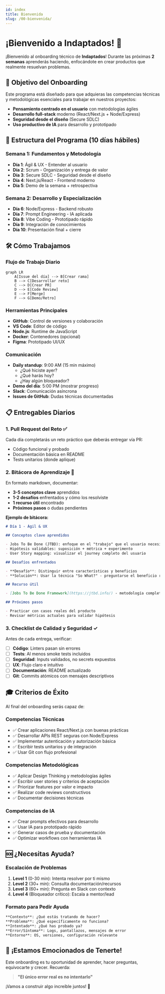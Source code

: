 ```yaml
---
id: index
title: Bienvenida
slug: /00-bienvenida/
---
```


# ¡Bienvenido a Indaptados! 🚀

¡Bienvenido al onboarding técnico de **Indaptados**! Durante las próximas **2 semanas** aprenderás haciendo, enfocándote en crear productos que realmente resuelvan problemas.

## 🎯 Objetivo del Onboarding

Este programa está diseñado para que adquieras las competencias técnicas y metodológicas esenciales para trabajar en nuestros proyectos:

- **Pensamiento centrado en el usuario** con metodologías ágiles
- **Desarrollo full-stack** moderno (React/Next.js + Node/Express)
- **Seguridad desde el diseño** (Secure SDLC)
- **Uso productivo de IA** para desarrollo y prototipado

## 📅 Estructura del Programa (10 días hábiles)

### Semana 1: Fundamentos y Metodología

- **Día 1**: Ágil & UX - Entender al usuario
- **Día 2**: Scrum - Organización y entrega de valor
- **Día 3**: Secure SDLC - Seguridad desde el diseño
- **Día 4**: Next.js/React - Frontend moderno
- **Día 5**: Demo de la semana + retrospectiva

### Semana 2: Desarrollo y Especialización

- **Día 6**: Node/Express - Backend robusto
- **Día 7**: Prompt Engineering - IA aplicada
- **Día 8**: Vibe Coding - Prototipado rápido
- **Día 9**: Integración de conocimientos
- **Día 10**: Presentación final + cierre

## 🛠️ Cómo Trabajamos

### Flujo de Trabajo Diario

```mermaid
graph LR
    A[Issue del día] --> B[Crear rama]
    B --> C[Desarrollar reto]
    C --> D[Crear PR]
    D --> E[Code Review]
    E --> F[Merge]
    F --> G[Demo/Retro]
```

### Herramientas Principales

- **GitHub**: Control de versiones y colaboración
- **VS Code**: Editor de código
- **Node.js**: Runtime de JavaScript
- **Docker**: Contenedores (opcional)
- **Figma**: Prototipado UI/UX

### Comunicación

- **Daily standup**: 9:00 AM (15 min máximo)
  - ¿Qué hiciste ayer?
  - ¿Qué harás hoy?
  - ¿Hay algún bloqueador?
- **Demo del día**: 5:00 PM (mostrar progreso)
- **Slack**: Comunicación asíncrona
- **Issues de GitHub**: Dudas técnicas documentadas

## 📋 Entregables Diarios

### 1. Pull Request del Reto ✅

Cada día completarás un reto práctico que deberás entregar vía PR:

- Código funcional y probado
- Documentación básica en README
- Tests unitarios (donde aplique)

### 2. Bitácora de Aprendizaje 📝

En formato markdown, documentar:

- **3-5 conceptos clave** aprendidos
- **1-2 desafíos** enfrentados y cómo los resolviste
- **1 recurso útil** encontrado
- **Próximos pasos** o dudas pendientes

**Ejemplo de bitácora:**

```markdown
# Día 1 - Ágil & UX

## Conceptos clave aprendidos

- Jobs To Be Done (JTBD): enfoque en el "trabajo" que el usuario necesita hacer
- Hipótesis validables: suposición + métrica + experimento
- User Story mapping: visualizar el journey completo del usuario

## Desafíos enfrentados

- **Desafío**: Distinguir entre características y beneficios
- **Solución**: Usar la técnica "So What?" - preguntarse el beneficio real 3 veces

## Recurso útil

- [Jobs To Be Done Framework](https://jtbd.info/) - metodología completa

## Próximos pasos

- Practicar con casos reales del producto
- Revisar métricas actuales para validar hipótesis
```

### 3. Checklist de Calidad y Seguridad ✓

Antes de cada entrega, verificar:

- [ ] **Código**: Linters pasan sin errores
- [ ] **Tests**: Al menos smoke tests incluidos
- [ ] **Seguridad**: Inputs validados, no secrets expuestos
- [ ] **UX**: Flujo claro e intuitivo
- [ ] **Documentación**: README actualizado
- [ ] **Git**: Commits atómicos con mensajes descriptivos

## 🎓 Criterios de Éxito

Al final del onboarding serás capaz de:

### Competencias Técnicas

- ✅ Crear aplicaciones React/Next.js con buenas prácticas
- ✅ Desarrollar APIs REST seguras con Node/Express
- ✅ Implementar autenticación y autorización básica
- ✅ Escribir tests unitarios y de integración
- ✅ Usar Git con flujo profesional

### Competencias Metodológicas

- ✅ Aplicar Design Thinking y metodologías ágiles
- ✅ Escribir user stories y criterios de aceptación
- ✅ Priorizar features por valor e impacto
- ✅ Realizar code reviews constructivos
- ✅ Documentar decisiones técnicas

### Competencias de IA

- ✅ Crear prompts efectivos para desarrollo
- ✅ Usar IA para prototipado rápido
- ✅ Generar casos de prueba y documentación
- ✅ Optimizar workflows con herramientas IA

## 🆘 ¿Necesitas Ayuda?

### Escalación de Problemas

1. **Level 1** (0-30 min): Intenta resolver por ti mismo
2. **Level 2** (30+ min): Consulta documentación/recursos
3. **Level 3** (60+ min): Pregunta en Slack con contexto
4. **Level 4** (Bloqueador crítico): Escala a mentor/lead

### Formato para Pedir Ayuda

```markdown
**Contexto**: ¿Qué estás tratando de hacer?
**Problema**: ¿Qué específicamente no funciona?
**Intentado**: ¿Qué has probado ya?
**Error/Síntoma**: Logs, pantallazos, mensajes de error
**Entorno**: OS, versiones, configuración relevante
```

## 🎉 ¡Estamos Emocionados de Tenerte!

Este onboarding es tu oportunidad de aprender, hacer preguntas, equivocarte y crecer. Recuerda:

> **"El único error real es no intentarlo"**

¡Vamos a construir algo increíble juntos! 🚀
